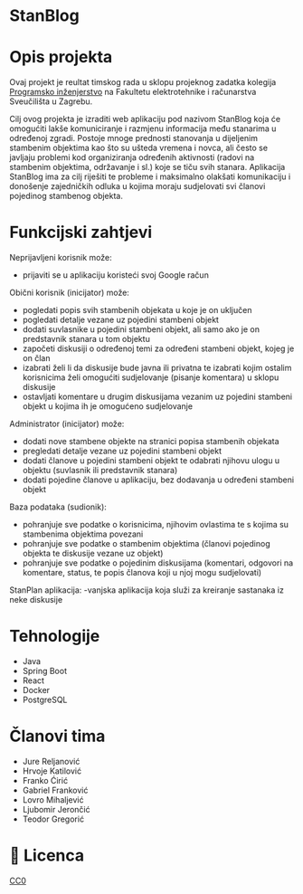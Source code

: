 # StanBlog 

# Opis projekta
Ovaj projekt je reultat timskog rada u sklopu projeknog zadatka kolegija [Programsko inženjerstvo](https://www.fer.unizg.hr/predmet/proinz) na Fakultetu elektrotehnike i računarstva Sveučilišta u Zagrebu. 

Cilj ovog projekta je izraditi web aplikaciju pod nazivom StanBlog koja će omogućiti lakše komuniciranje i razmjenu informacija među stanarima u određenoj zgradi. Postoje mnoge prednosti stanovanja u dijeljenim stambenim objektima kao što su ušteda vremena i novca, ali često se javljaju problemi kod organiziranja određenih aktivnosti (radovi na stambenim objektima, održavanje i sl.) koje se tiču svih stanara. Aplikacija StanBlog ima za cilj riješiti te probleme i maksimalno olakšati komunikaciju i donošenje zajedničkih odluka u kojima moraju sudjelovati svi članovi pojedinog stambenog objekta.

# Funkcijski zahtjevi
Neprijavljeni korisnik može:
- prijaviti se u aplikaciju koristeći svoj Google račun

Obični korisnik (inicijator) može:

- pogledati popis svih stambenih objekata u koje je on uključen
- pogledati detalje vezane uz pojedini stambeni objekt
- dodati suvlasnike u pojedini stambeni objekt, ali samo ako je on predstavnik stanara u tom objektu
- započeti diskusiji o određenoj temi za određeni stambeni objekt, kojeg je on član
- izabrati želi li da diskusije bude javna ili privatna te izabrati kojim ostalim korisnicima želi omogućiti sudjelovanje (pisanje komentara) u sklopu diskusije
- ostavljati komentare u drugim diskusijama vezanim uz pojedini stambeni objekt u kojima ih je omogućeno sudjelovanje

Administrator (inicijator) može:

- dodati nove stambene objekte na stranici popisa stambenih objekata
- pregledati detalje vezane uz pojedini stambeni objekt
- dodati članove u pojedini stambeni objekt te odabrati njihovu ulogu u objektu (suvlasnik ili predstavnik stanara)
- dodati pojedine članove u aplikaciju, bez dodavanja u određeni stambeni objekt

Baza podataka (sudionik):

- pohranjuje sve podatke o korisnicima, njihovim ovlastima te s kojima su stambenima objektima povezani
- pohranjuje sve podatke o stambenim objektima (članovi pojedinog objekta te diskusije vezane uz objekt)
- pohranjuje sve podatke o pojedinim diskusijama (komentari, odgovori na komentare, status, te popis članova koji u njoj mogu sudjelovati)

StanPlan aplikacija:
-vanjska aplikacija koja služi za kreiranje sastanaka iz neke diskusije


# Tehnologije
- Java
- Spring Boot
- React
- Docker
- PostgreSQL

# Članovi tima 
- Jure Reljanović
- Hrvoje Katilović
- Franko Ćirić
- Gabriel Franković
- Lovro Mihaljević
- Ljubomir Jerončić
- Teodor Gregorić

# 📝 Licenca
[CC0](https://creativecommons.org/public-domain/cc0/)
